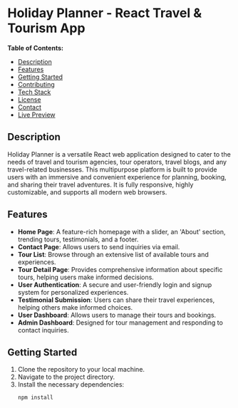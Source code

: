 # Holiday Planner - React Travel & Tourism App

**Table of Contents:**
- [Description](#description)
- [Features](#features)
- [Getting Started](#getting-started)
- [Contributing](#contributing)
- [Tech Stack](#tech-stack)
- [License](#license)
- [Contact](#contact)
- [Live Preview](#live-preview)

## Description

Holiday Planner is a versatile React web application designed to cater to the needs of travel and tourism agencies, tour operators, travel blogs, and any travel-related businesses. This multipurpose platform is built to provide users with an immersive and convenient experience for planning, booking, and sharing their travel adventures. It is fully responsive, highly customizable, and supports all modern web browsers.

## Features

- **Home Page**: A feature-rich homepage with a slider, an 'About' section, trending tours, testimonials, and a footer.
- **Contact Page**: Allows users to send inquiries via email.
- **Tour List**: Browse through an extensive list of available tours and experiences.
- **Tour Detail Page**: Provides comprehensive information about specific tours, helping users make informed decisions.
- **User Authentication**: A secure and user-friendly login and signup system for personalized experiences.
- **Testimonial Submission**: Users can share their travel experiences, helping others make informed choices.
- **User Dashboard**: Allows users to manage their tours and bookings.
- **Admin Dashboard**: Designed for tour management and responding to contact inquiries.

## Getting Started

1. Clone the repository to your local machine.
2. Navigate to the project directory.
3. Install the necessary dependencies:
   ```shell
   npm install
